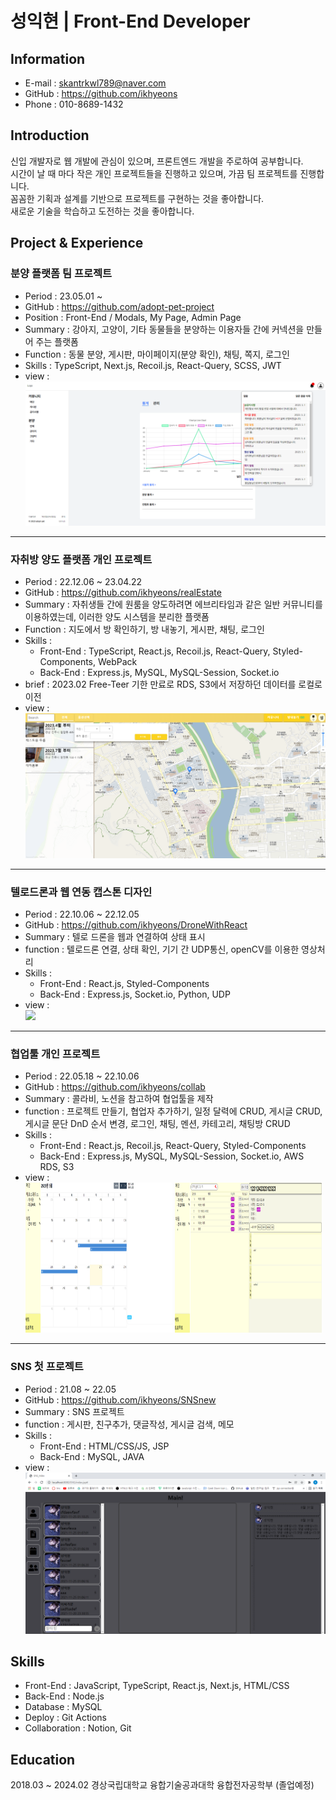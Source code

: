 # **성익현 | Front-End Developer**

## **Information**

- E-mail : skantrkwl789@naver.com
- GitHub : https://github.com/ikhyeons
- Phone : 010-8689-1432

## **Introduction**

신입 개발자로 웹 개발에 관심이 있으며, 프론트엔드 개발을 주로하여 공부합니다.<br/>
시간이 날 때 마다 작은 개인 프로젝트들을 진행하고 있으며, 가끔 팀 프로젝트를 진행합니다.<br/>
꼼꼼한 기획과 설계를 기반으로 프로젝트를 구현하는 것을 좋아합니다.<br/>
새로운 기술을 학습하고 도전하는 것을 좋아합니다.<br/>

## **Project & Experience**

### **분양 플랫폼 팀 프로젝트**

- Period : 23.05.01 ~
- GitHub : https://github.com/adopt-pet-project
- Position : Front-End / Modals, My Page, Admin Page
- Summary : 강아지, 고양이, 기타 동물들을 분양하는 이용자들 간에 커넥션을 만들어 주는 플랫폼
- Function : 동물 분양, 게시판, 마이페이지(분양 확인), 채팅, 쪽지, 로그인
- Skills : TypeScript, Next.js, Recoil.js, React-Query, SCSS, JWT
- view : ![adopt](./images/adopt.png)

---

### **자취방 양도 플랫폼 개인 프로젝트**

- Period : 22.12.06 ~ 23.04.22
- GitHub : https://github.com/ikhyeons/realEstate
- Summary : 자취생들 간에 원룸을 양도하려면 에브리타임과 같은 일반 커뮤니티를 이용하였는데, 이러한 양도 시스템을 분리한 플랫폼
- Function : 지도에서 방 확인하기, 방 내놓기, 게시판, 채팅, 로그인
- Skills :
  - Front-End : TypeScript, React.js, Recoil.js, React-Query, Styled-Components, WebPack
  - Back-End : Express.js, MySQL, MySQL-Session, Socket.io
- brief : 2023.02 Free-Teer 기한 만료로 RDS, S3에서 저장하던 데이터를 로컬로 이전
- view : ![realEstate](./images/realEstate.png)

---

### **텔로드론과 웹 연동 캡스톤 디자인**

- Period : 22.10.06 ~ 22.12.05
- GitHub : https://github.com/ikhyeons/DroneWithReact
- Summary : 텔로 드론을 웹과 연결하여 상태 표시
- function : 텔로드론 연결, 상태 확인, 기기 간 UDP통신, openCV를 이용한 영상처리
- Skills :
  - Front-End : React.js, Styled-Components
  - Back-End : Express.js, Socket.io, Python, UDP
- view :<br/>
  <img src="./images/tello.gif" />

---

### **협업툴 개인 프로젝트**

- Period : 22.05.18 ~ 22.10.06
- GitHub : https://github.com/ikhyeons/collab
- Summary : 콜라비, 노션을 참고하여 협업툴을 제작
- function : 프로젝트 만들기, 협업자 추가하기, 일정 달력에 CRUD, 게시글 CRUD, 게시글 문단 DnD 순서 변경, 로그인, 채팅, 멘션, 카테고리, 채팅방 CRUD
- Skills :
  - Front-End : React.js, Recoil.js, React-Query, Styled-Components
  - Back-End : Express.js, MySQL, MySQL-Session, Socket.io, AWS RDS, S3
- view :<br/>
  <img src="./images/collab1.png" width="49%" height="240">
  <img src="./images/collab2.png" width="49%" height="240">

---

### **SNS 첫 프로젝트**

- Period : 21.08 ~ 22.05
- GitHub : https://github.com/ikhyeons/SNSnew
- Summary : SNS 프로젝트
- function : 게시판, 친구추가, 댓글작성, 게시글 검색, 메모
- Skills :
  - Front-End : HTML/CSS/JS, JSP
  - Back-End : MySQL, JAVA
- view :<br/>
  <img src="./images/SNS.png" >

## **Skills**

- Front-End : JavaScript, TypeScript, React.js, Next.js, HTML/CSS
- Back-End : Node.js
- Database : MySQL
- Deploy : Git Actions
- Collaboration : Notion, Git

## **Education**

2018.03 ~ 2024.02 경상국립대학교 융합기술공과대학 융합전자공학부 (졸업예정)
